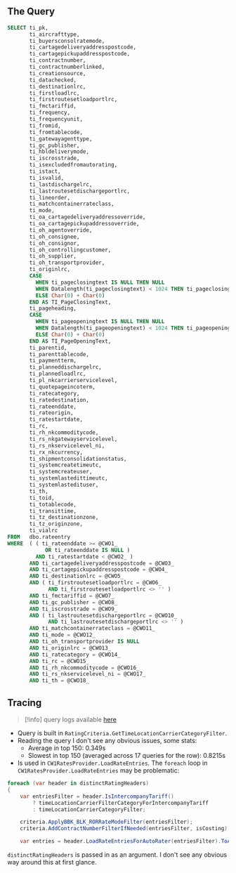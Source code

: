 ## The Query
```sql
SELECT ti_pk,
       ti_aircrafttype,
       ti_buyersconsolratemode,
       ti_cartagedeliveryaddresspostcode,
       ti_cartagepickupaddresspostcode,
       ti_contractnumber,
       ti_contractnumberlinked,
       ti_creationsource,
       ti_datachecked,
       ti_destinationlrc,
       ti_firstloadlrc,
       ti_firstroutesetloadportlrc,
       ti_fmctariffid,
       ti_frequency,
       ti_frequencyunit,
       ti_fromid,
       ti_fromtablecode,
       ti_gatewayagenttype,
       ti_gc_publisher,
       ti_hbldeliverymode,
       ti_iscrosstrade,
       ti_isexcludedfromautorating,
       ti_istact,
       ti_isvalid,
       ti_lastdischargelrc,
       ti_lastroutesetdischargeportlrc,
       ti_lineorder,
       ti_matchcontainerrateclass,
       ti_mode,
       ti_oa_cartagedeliveryaddressoverride,
       ti_oa_cartagepickupaddressoverride,
       ti_oh_agentoverride,
       ti_oh_consignee,
       ti_oh_consignor,
       ti_oh_controllingcustomer,
       ti_oh_supplier,
       ti_oh_transportprovider,
       ti_originlrc,
       CASE
         WHEN ti_pageclosingtext IS NULL THEN NULL
         WHEN Datalength(ti_pageclosingtext) < 1024 THEN ti_pageclosingtext
         ELSE Char(0) + Char(0)
       END AS TI_PageClosingText,
       ti_pageheading,
       CASE
         WHEN ti_pageopeningtext IS NULL THEN NULL
         WHEN Datalength(ti_pageopeningtext) < 1024 THEN ti_pageopeningtext
         ELSE Char(0) + Char(0)
       END AS TI_PageOpeningText,
       ti_parentid,
       ti_parenttablecode,
       ti_paymentterm,
       ti_planneddischargelrc,
       ti_plannedloadlrc,
       ti_pl_nkcarrierservicelevel,
       ti_quotepageincoterm,
       ti_ratecategory,
       ti_ratedestination,
       ti_rateenddate,
       ti_rateorigin,
       ti_ratestartdate,
       ti_rc,
       ti_rh_nkcommoditycode,
       ti_rs_nkgatewayservicelevel,
       ti_rs_nkservicelevel_ni,
       ti_rx_nkcurrency,
       ti_shipmentconsolidationstatus,
       ti_systemcreatetimeutc,
       ti_systemcreateuser,
       ti_systemlastedittimeutc,
       ti_systemlastedituser,
       ti_th,
       ti_toid,
       ti_totablecode,
       ti_transittime,
       ti_tz_destinationzone,
       ti_tz_originzone,
       ti_vialrc
FROM   dbo.rateentry
WHERE  ( ( ti_rateenddate >= @CWO1_
            OR ti_rateenddate IS NULL )
         AND ti_ratestartdate < @CWO2_ )
       AND ti_cartagedeliveryaddresspostcode = @CWO3_
       AND ti_cartagepickupaddresspostcode = @CWO4_
       AND ti_destinationlrc = @CWO5_
       AND ( ti_firstroutesetloadportlrc = @CWO6_
             AND ti_firstroutesetloadportlrc <> '' )
       AND ti_fmctariffid = @CWO7_
       AND ti_gc_publisher = @CWO8_
       AND ti_iscrosstrade = @CWO9_
       AND ( ti_lastroutesetdischargeportlrc = @CWO10_
             AND ti_lastroutesetdischargeportlrc <> '' )
       AND ti_matchcontainerrateclass = @CWO11_
       AND ti_mode = @CWO12_
       AND ti_oh_transportprovider IS NULL
       AND ti_originlrc = @CWO13_
       AND ti_ratecategory = @CWO14_
       AND ti_rc = @CWO15_
       AND ti_rh_nkcommoditycode = @CWO16_
       AND ti_rs_nkservicelevel_ni = @CWO17_
       AND ti_th = @CWO18_ 
```

## Tracing

> [!info] query logs available [here](https://eye.wtg.ws/s/wisecloud-support/app/dashboards#/view/d4dcf11e-519d-54b1-b56f-b5b040744eca?_g=(filters:!(),refreshInterval:(pause:!t,value:60000),time:(from:now-1y%2Fd,to:now)))

 - Query is built in `RatingCriteria.GetTimeLocationCarrierCategoryFilter`.
 - Reading the query I don't see any obvious issues, some stats:
	 - Average in top 150: 0.349s
	 - Slowest in top 150 (averaged across 17 queries for the row): 0.8215s
 - Is used in `CW1RatesProvider.LoadRateEntries`.
The `foreach` loop in `CW1RatesProvider.LoadRateEntries` may be problematic:
```c#
foreach (var header in distinctRatingHeaders)
{
	var entriesFilter = header.IsIntercompanyTariff()
		? timeLocationCarrierFilterCategoryForIntercompanyTariff
		: timeLocationCarrierCategoryFilter;

	criteria.ApplyBBK_BLK_RORRateModeFilter(entriesFilter);
	criteria.AddContractNumberFilterIfNeeded(entriesFilter, isCosting);

	var entries = header.LoadRateEntriesForAutoRater(entriesFilter).ToArray();
```
`distinctRatingHeaders` is passed in as an argument. I don't see any obvious way around this at first glance.